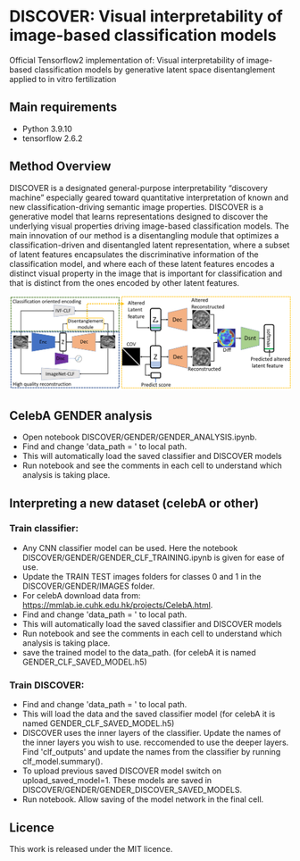 # DISCOVER: Visual interpretability of image-based classification models 
Official Tensorflow2 implementation of: Visual interpretability of image-based classification models by generative latent space disentanglement applied to in vitro fertilization

## Main requirements
* Python 3.9.10
* tensorflow 2.6.2


## Method Overview
DISCOVER is a designated general-purpose interpretability “discovery machine” especially geared toward quantitative interpretation 
of known and new classification-driving semantic image properties. 
DISCOVER is a generative model that learns representations designed to discover the underlying visual properties driving image-based
classification models. The main innovation of our method is a disentangling module that optimizes a classification-driven and disentangled
latent representation, where a subset of latent features encapsulates the discriminative information of the classification model, 
and where each of these latent features encodes a distinct visual property in the image that is important for classification and that
is distinct from the ones encoded by other latent features.

![architecture](./DOCS/DISCOVER_architecture.png)


## CelebA GENDER analysis
* Open notebook DISCOVER/GENDER/GENDER_ANALYSIS.ipynb.
* Find and change 'data_path = <PATH>' to local path.
* This will automatically load the saved classifier and DISCOVER models
* Run notebook and see the comments in each cell to understand which analysis is taking place.

## Interpreting a new dataset (celebA or other)
### Train classifier:
* Any CNN classifier model can be used. Here the notebook DISCOVER/GENDER/GENDER_CLF_TRAINING.ipynb is given for ease of use.
* Update the TRAIN TEST images folders for classes 0 and 1 in the DISCOVER/GENDER/IMAGES folder.  
* For celebA download data from: https://mmlab.ie.cuhk.edu.hk/projects/CelebA.html. 
* Find and change 'data_path = <PATH>' to local path.
* This will automatically load the saved classifier and DISCOVER models
* Run notebook and see the comments in each cell to understand which analysis is taking place.
* save the trained model to the data_path. (for celebA it is named GENDER_CLF_SAVED_MODEL.h5)

### Train DISCOVER:
* Find and change 'data_path = <PATH>' to local path.
* This will load the data and the saved classifier model (for celebA it is named GENDER_CLF_SAVED_MODEL.h5)
* DISCOVER uses the inner layers of the classifier. Update the names of the inner layers you wish to use. reccomended to use the deeper layers.
Find 'clf_outputs' and update the names from the classifier by running clf_model.summary(). 
* To upload previous saved DISCOVER model switch on upload_saved_model=1. These models are saved in DISCOVER/GENDER/GENDER_DISCOVER_SAVED_MODELS.
* Run notebook. Allow saving of the model network in the final cell.

## Licence
This work is released under the MIT licence.

